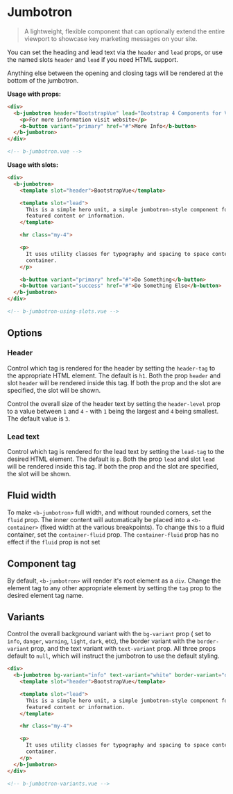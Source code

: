 # Jumbotron

> A lightweight, flexible component that can optionally extend the entire viewport to showcase key
> marketing messages on your site.

You can set the heading and lead text via the `header` and `lead` props, or use the named slots
`header` and `lead` if you need HTML support.

Anything else between the opening and closing tags will be rendered at the bottom of the jumbotron.

**Usage with props:**

```html
<div>
  <b-jumbotron header="BootstrapVue" lead="Bootstrap 4 Components for Vue.js 2">
    <p>For more information visit website</p>
    <b-button variant="primary" href="#">More Info</b-button>
  </b-jumbotron>
</div>

<!-- b-jumbotron.vue -->
```

**Usage with slots:**

```html
<div>
  <b-jumbotron>
    <template slot="header">BootstrapVue</template>

    <template slot="lead">
      This is a simple hero unit, a simple jumbotron-style component for calling extra attention to
      featured content or information.
    </template>

    <hr class="my-4">

    <p>
      It uses utility classes for typography and spacing to space content out within the larger
      container.
    </p>

    <b-button variant="primary" href="#">Do Something</b-button>
    <b-button variant="success" href="#">Do Something Else</b-button>
  </b-jumbotron>
</div>

<!-- b-jumbotron-using-slots.vue -->
```

## Options

### Header

Control which tag is rendered for the header by setting the `header-tag` to the appropriate HTML
element. The default is `h1`. Both the prop `header` and slot `header` will be rendered inside this
tag. If both the prop and the slot are specified, the slot will be shown.

Control the overall size of the header text by setting the `header-level` prop to a value between
`1` and `4` - with `1` being the largest and `4` being smallest. The default value is `3`.

### Lead text

Control which tag is rendered for the lead text by setting the `lead-tag` to the desired HTML
element. The default is `p`. Both the prop `lead` and slot `lead` will be rendered inside this tag.
If both the prop and the slot are specified, the slot will be shown.

## Fluid width

To make `<b-jumbotron>` full width, and without rounded corners, set the `fluid` prop. The inner
content will automatically be placed into a `<b-container>` (fixed width at the various
breakpoints). To change this to a fluid container, set the `container-fluid` prop. The
`container-fluid` prop has no effect if the `fluid` prop is not set

## Component tag

By default, `<b-jumbotron>` will render it's root element as a `div`. Change the element tag to any
other appropriate element by setting the `tag` prop to the desired element tag name.

## Variants

Control the overall background variant with the `bg-variant` prop ( set to `info`, `danger`,
`warning`, `light`, `dark`, etc), the border variant with the `border-variant` prop, and the text
variant with `text-variant` prop. All three props default to `null`, which will instruct the
jumbotron to use the default styling.

```html
<div>
  <b-jumbotron bg-variant="info" text-variant="white" border-variant="dark">
    <template slot="header">BootstrapVue</template>

    <template slot="lead">
      This is a simple hero unit, a simple jumbotron-style component for calling extra attention to
      featured content or information.
    </template>

    <hr class="my-4">

    <p>
      It uses utility classes for typography and spacing to space content out within the larger
      container.
    </p>
  </b-jumbotron>
</div>

<!-- b-jumbotron-variants.vue -->
```

<!-- Component reference added automatically from component package.json -->
